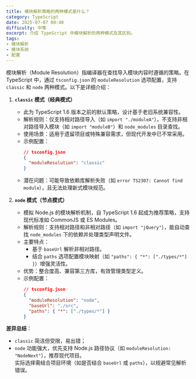 ```yaml
---
title: 模块解析策略的两种模式是什么？
category: TypeScript
date: 2025-07-07 00:40
difficulty: 中等
excerpt: 介绍 TypeScript 中模块解析的两种模式及其区别。
tags:
- 模块解析
- 模块系统
- 配置
---
```

模块解析（Module Resolution）指编译器在查找导入模块内容时遵循的策略。在 TypeScript 中，通过 `tsconfig.json` 的 `moduleResolution` 选项配置，支持 `classic` 和 `node` 两种模式。以下是详细介绍：  

1. **`classic` 模式（经典模式）**  
   - 此为 TypeScript 1.6 版本之前的默认策略，设计基于老旧系统兼容性。  
   - 解析规则：仅支持相对路径导入（如 `import "./moduleA"`），不支持非相对路径导入模块（如 `import "moduleB"`）和 `node_modules` 目录查找。  
   - 使用场景：适用于遗留项目或特殊兼容需求，但现代开发中已不常采用。  
   - 示例配置：  
     ```json
     // tsconfig.json
     {
       "moduleResolution": "classic"
     }
     ```  
   - 潜在问题：可能导致依赖库解析失败（如 `error TS2307: Cannot find module`），且无法处理新式模块规范。  

2. **`node` 模式（节点模式）**  
   - 模拟 Node.js 的模块解析机制，自 TypeScript 1.6 起成为推荐策略，支持现代标准如 CommonJS 或 ES Modules。  
   - 解析规则：支持相对路径和非相对路径（如 `import "jQuery"`），能自动查找 `node_modules` 下的依赖并处理类型声明文件。  
   - 主要特点：  
     - 基于 `baseUrl` 解析非相对路径。  
     - 结合 `paths` 选项配置模块映射（如 `"paths": { "*": ["./types/*"] }`）增强灵活性。  
   - 优势：整合度高、兼容第三方库，有效管理类型定义。  
   - 示例配置：  
     ```json
     // tsconfig.json
     {
       "moduleResolution": "node",
       "baseUrl": "./src",
       "paths": { "*": ["./types/*"] }
     }
     ```  

**差异总结**：  
- `classic` 简洁但受限，易出错；  
- `node` 功能强大，优先支持 Node.js 路径协议（如 `moduleResolution: "NodeNext"`），推荐现代项目。  
实际选择需结合项目环境（如是否结合 `baseUrl` 或 `paths`），以规避常见解析错误。
